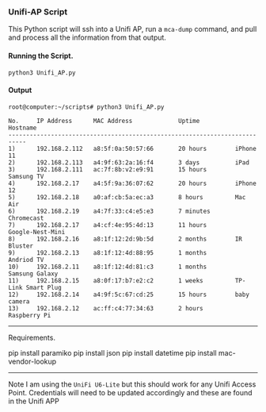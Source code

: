 ### Unifi-AP Script
This Python script will ssh into a Unifi AP, run a `mca-dump` command, and pull and process all the information from that output.

 #### Running the Script. 
`python3 Unifi_AP.py` 

#### Output
```
root@computer:~/scripts# python3 Unifi_AP.py

No.     IP Address      MAC Address             Uptime          Hostname
---------------------------------------------------------------------------
1)      192.168.2.112   a8:5f:0a:50:57:66       20 hours        iPhone 11
2)      192.168.2.113   a4:9f:63:2a:16:f4       3 days          iPad 
3)      192.168.2.111   ac:7f:8b:v2:e9:91       15 hours        Samsung TV
4)      192.168.2.17    a4:5f:9a:36:07:62       20 hours        iPhone 12
5)      192.168.2.18    a0:af:cb:5a:ec:a3       8 hours         Mac Air
6)      192.168.2.19    a4:7f:33:c4:e5:e3       7 minutes       Chromecast
7)      192.168.2.17    a4:cf:4e:95:4d:13       11 hours        Google-Nest-Mini
8)      192.168.2.16    a8:1f:12:2d:9b:5d       2 months        IR Bluster 
9)      192.168.2.13    a8:1f:12:4d:88:95       1 months        Andriod TV
10)     192.168.2.11    a8:1f:12:4d:81:c3       1 months        Samsung Galaxy
11)     192.168.2.15    a8:0f:17:b7:e2:c2       1 weeks         TP-Link Smart Plug
12)     192.168.2.14    a4:9f:5c:67:cd:25       15 hours        baby camera
13)     192.168.2.12    ac:ff:c4:77:34:63       2 hours         Raspberry Pi
```
 ----

Requirements.

pip install paramiko
pip install json
pip install datetime
pip install mac-vendor-lookup

----
 
Note I am using the `UniFi U6-Lite` but this should work for any Unifi Access Point. 
Credentials will need to be updated accordingly and these are found in the Unifi APP
